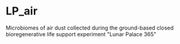 # LP_air
Microbiomes of air dust collected during the ground-based closed bioregenerative life support experiment "Lunar Palace 365"
